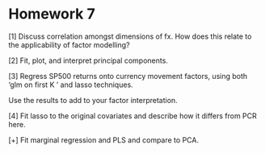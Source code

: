 # Homework 7

[1] Discuss correlation amongst dimensions of fx. How does this relate to the applicability of factor modelling?

[2] Fit, plot, and interpret principal components.

[3] Regress SP500 returns onto currency movement factors, using both ‘glm on first K ’ and lasso techniques.

Use the results to add to your factor interpretation.

[4] Fit lasso to the original covariates and describe how it differs from PCR here.

[+] Fit marginal regression and PLS and compare to PCA.
